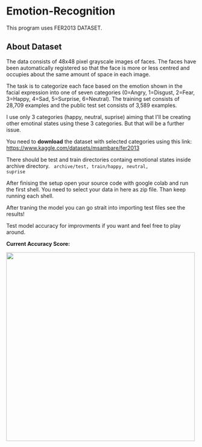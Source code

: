 # Emotion-Recognition

This program uses FER2013 DATASET.

## About Dataset
The data consists of 48x48 pixel grayscale images of faces. The faces have been automatically registered so that the face is more or less centred and occupies about the same amount of space in each image.

The task is to categorize each face based on the emotion shown in the facial expression into one of seven categories (0=Angry, 1=Disgust, 2=Fear, 3=Happy, 4=Sad, 5=Surprise, 6=Neutral). The training set consists of 28,709 examples and the public test set consists of 3,589 examples.

I use only 3 categories (happy, neutral, suprise) aiming that I'll be creating other emotinal states using these 3 categories. But that will be a further issue.

You need to **download** the dataset with selected categories using this link: https://www.kaggle.com/datasets/msambare/fer2013

There should be test and train directories containg emotional states inside archive directory. 
<code> archive/test, train/happy, neutral, suprise </code>

After finising the setup open your source code with google colab and run the first shell. You need to select your data in here as zip file. Than keep running each shell.

After traning the model you can go strait into importing test files see the results!

Test model accuracy for improvments if you want and feel free to play around.

**Current Accuracy Score:**

<img src="https://github.com/user-attachments/assets/21c12c3b-79a2-45c3-99f0-f10d80f7bfb9" width="500">

